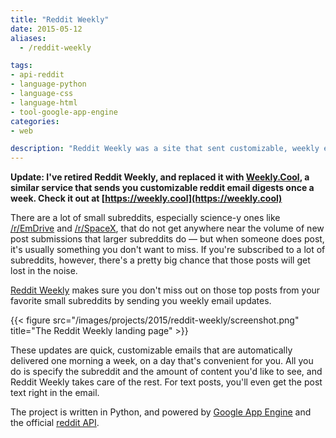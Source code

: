 ```yaml
---
title: "Reddit Weekly"
date: 2015-05-12
aliases:
  - /reddit-weekly

tags:
- api-reddit
- language-python
- language-css
- language-html
- tool-google-app-engine
categories:
- web

description: "Reddit Weekly was a site that sent customizable, weekly email digests of top posts from subreddits."
---
```


**Update: I've retired Reddit Weekly, and replaced it with [Weekly.Cool](https://weekly.cool), a similar service that sends you customizable reddit email digests once a week. Check it out at [https://weekly.cool](https://weekly.cool)**

There are a lot of small subreddits, especially science-y ones like [/r/EmDrive](http://reddit.com/r/emdrive) and [/r/SpaceX](http://reddit.com/r/spacex), that do not get anywhere near the volume of new post submissions that larger subreddits do — but when someone does post, it's usually something you don't want to miss. If you're subscribed to a lot of subreddits, however, there's a pretty big chance that those posts will get lost in the noise.

[Reddit Weekly](http://web.archive.org/web/20181223202651/http://reddit-weekly.appspot.com/) makes sure you don't miss out on those top posts from your favorite small subreddits by sending you weekly email updates.

{{< figure src="/images/projects/2015/reddit-weekly/screenshot.png" title="The Reddit Weekly landing page" >}}

These updates are quick, customizable emails that are automatically delivered one morning a week, on a day that's convenient for you. All you do is specify the subreddit and the amount of content you'd like to see, and Reddit Weekly takes care of the rest. For text posts, you'll even get the post text right in the email.

The project is written in Python, and powered by [Google App Engine](https://cloud.google.com/appengine/docs) and the official [reddit API](http://www.reddit.com/dev/api).